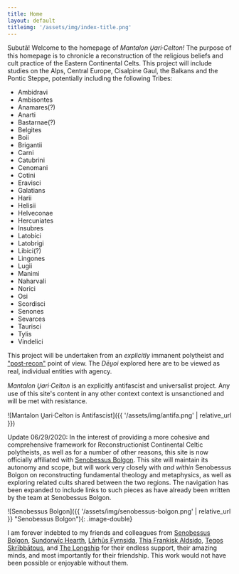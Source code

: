 ```yaml
---
title: Home
layout: default
titleimg: '/assets/img/index-title.png'
---
```






Subutā! Welcome to the homepage of *Mantalon U̯ari·Celton!* The purpose of this homepage is to chronicle a reconstruction of the religious beliefs and cult practice of the Eastern Continental Celts. This project will include studies on the Alps, Central Europe, Cisalpine Gaul, the Balkans and the Pontic Steppe, potentially including the following Tribes: 



- Ambidravi
- Ambisontes
- Anamares(?)
- Anarti
- Bastarnae(?)
- Belgites
- Boii
- Brigantii
- Carni
- Catubrini
- Cenomani
- Cotini
- Eravisci
- Galatians
- Harii
- Helisii
- Helveconae
- Hercuniates
- Insubres
- Latobici
- Latobrigi
- Libici(?)
- Lingones
- Lugii
- Manimi
- Naharvali
- Norici
- Osi
- Scordisci
- Senones
- Sevarces
- Taurisci
- Tylis
- Vindelici

This project will be undertaken from an *explicitly* immanent polytheist and ["post-recon"](https://axeandplough.com/2020/05/23/post-recon-what-happens-next/) point of view. The *Dēu̯oi* explored here are to be viewed as real, individual entities with agency. 

*Mantalon U̯ari·Celton* is an explicitly antifascist and universalist project. Any use of this site's content in any other context context is unsanctioned and will be met with resistance.

![Mantalon U̯ari·Celton is Antifascist]({{ '/assets/img/antifa.png' | relative_url }})

Update 06/29/2020: In the interest of providing a more cohesive and comprehensive framework for Reconstructionist Continental Celtic polytheists, as well as for a number of other reasons, this site is now officially affiliated with [Senobessus Bolgon](https://senobessusbolgon.wordpress.com/). This site will maintain its autonomy and scope, but will work very closely with *and within* Senobessus Bolgon on reconstructing fundamental theology and metaphysics, as well as exploring related cults shared between the two regions. The navigation has been expanded to include links to such pieces as have already been written by the team at Senobessus Bolgon.

![Senobessus Bolgon]({{ '/assets/img/senobessus-bolgon.png' | relative_url }} "Senobessus Bolgon"){: .image-double}

I am forever indebted to my friends and colleagues from [Senobessus Bolgon](https://senobessusbolgon.wordpress.com/), [Sundorwīc Hearth](https://sundorwic.wordpress.com/), [Lārhūs Fyrnsida](https://larhusfyrnsida.com/), [Thia Frankisk Aldsido](https://frankisk-allodium.com/), [Tegos Skrībbātous](https://skribbatous.org/), and [The Longship](https://www.thelongship.net/) for their endless support, their amazing minds, and most importantly for their friendship. This work would not have been possible or enjoyable without them. 